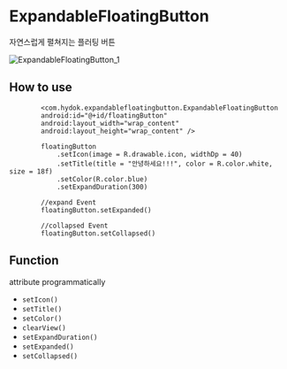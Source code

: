 # ExpandableFloatingButton
자연스럽게 펼쳐지는 플러팅 버튼

![ExpandableFloatingButton_1](https://github.com/hydok/ExpandableFloatingButton/assets/26853549/be455f81-5795-440d-b89b-51f567404001)


## How to use
```code
        <com.hydok.expandablefloatingbutton.ExpandableFloatingButton
        android:id="@+id/floatingButton"
        android:layout_width="wrap_content"
        android:layout_height="wrap_content" />
```


```code
        floatingButton
            .setIcon(image = R.drawable.icon, widthDp = 40)
            .setTitle(title = "안녕하세요!!!", color = R.color.white, size = 18f)
            .setColor(R.color.blue)
            .setExpandDuration(300)

        //expand Event
        floatingButton.setExpanded() 

        //collapsed Event
        floatingButton.setCollapsed()
```


## Function
attribute programmatically
- `setIcon()`
- `setTitle()`
- `setColor()`
- `clearView()`
- `setExpandDuration()`
- `setExpanded()`
- `setCollapsed()`

